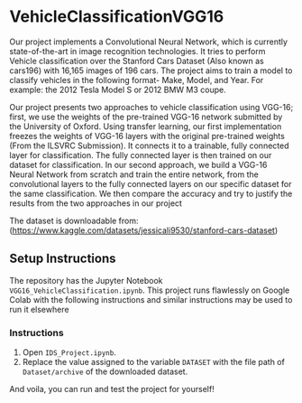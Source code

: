 # VehicleClassificationVGG16
Our project implements a Convolutional Neural Network, which is currently state-of-the-art in image recognition technologies. It tries to perform Vehicle classification over the Stanford Cars Dataset (Also known as cars196) with 16,165 images of 196 cars. The project aims to train a model to classify vehicles in the following format- Make, Model, and Year. For example: the 2012 Tesla Model S or 2012 BMW M3
coupe.

Our project presents two approaches to vehicle classification using VGG-16; first, we use the weights of the pre-trained VGG-16 network submitted by the University of Oxford. Using transfer learning, our first implementation freezes the weights of VGG-16 layers with the original pre-trained weights (From the ILSVRC Submission). It connects it to a trainable, fully connected layer for classification. The fully connected layer is then trained on our dataset for classification. In our second approach, we build a VGG-16 Neural Network from scratch and train the entire network, from the convolutional layers to the fully connected layers on our specific dataset for the same classification. We then compare the accuracy and try to justify the results from the two approaches in our project

The dataset is downloadable from:
(https://www.kaggle.com/datasets/jessicali9530/stanford-cars-dataset)
## Setup Instructions
The repository has the Jupyter Notebook `VGG16_VehicleClassification.ipynb`. This project runs flawlessly on Google Colab with the following instructions and similar instructions may be used to run it elsewhere
### Instructions
  1. Open `IDS_Project.ipynb`.
  2. Replace the value assigned to the variable `DATASET` with the file path of `Dataset/archive` of the downloaded dataset.

And voila, you can run and test the project for yourself!
